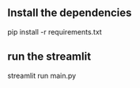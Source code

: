 ## Install the dependencies
pip install -r requirements.txt

## run the streamlit
streamlit run main.py
